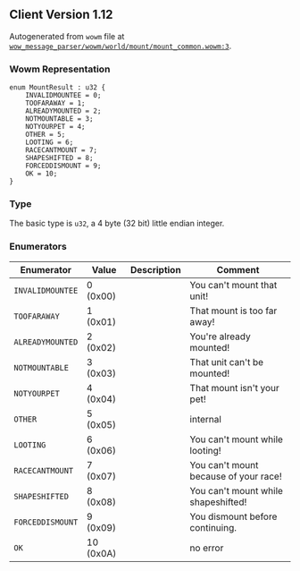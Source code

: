 ## Client Version 1.12

Autogenerated from `wowm` file at [`wow_message_parser/wowm/world/mount/mount_common.wowm:3`](https://github.com/gtker/wow_messages/tree/main/wow_message_parser/wowm/world/mount/mount_common.wowm#L3).

### Wowm Representation
```rust,ignore
enum MountResult : u32 {
    INVALIDMOUNTEE = 0;
    TOOFARAWAY = 1;
    ALREADYMOUNTED = 2;
    NOTMOUNTABLE = 3;
    NOTYOURPET = 4;
    OTHER = 5;
    LOOTING = 6;
    RACECANTMOUNT = 7;
    SHAPESHIFTED = 8;
    FORCEDDISMOUNT = 9;
    OK = 10;
}
```
### Type
The basic type is `u32`, a 4 byte (32 bit) little endian integer.
### Enumerators
| Enumerator | Value  | Description | Comment |
| --------- | -------- | ----------- | ------- |
| `INVALIDMOUNTEE` | 0 (0x00) |  | You can't mount that unit! |
| `TOOFARAWAY` | 1 (0x01) |  | That mount is too far away! |
| `ALREADYMOUNTED` | 2 (0x02) |  | You're already mounted! |
| `NOTMOUNTABLE` | 3 (0x03) |  | That unit can't be mounted! |
| `NOTYOURPET` | 4 (0x04) |  | That mount isn't your pet! |
| `OTHER` | 5 (0x05) |  | internal |
| `LOOTING` | 6 (0x06) |  | You can't mount while looting! |
| `RACECANTMOUNT` | 7 (0x07) |  | You can't mount because of your race! |
| `SHAPESHIFTED` | 8 (0x08) |  | You can't mount while shapeshifted! |
| `FORCEDDISMOUNT` | 9 (0x09) |  | You dismount before continuing. |
| `OK` | 10 (0x0A) |  | no error |
